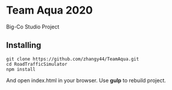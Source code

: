 # Team Aqua 2020

Big-Co Studio Project


## Installing

    git clone https://github.com/zhangy44/TeamAqua.git
    cd RoadTrafficSimulator
    npm install

And open index.html in your browser. Use **gulp** to rebuild project.
